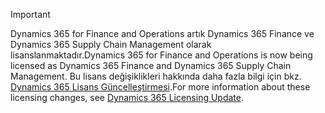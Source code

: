 > [!IMPORTANT]
> <span data-ttu-id="2cc5d-101">Dynamics 365 for Finance and Operations artık Dynamics 365 Finance ve Dynamics 365 Supply Chain Management olarak lisanslanmaktadır.</span><span class="sxs-lookup"><span data-stu-id="2cc5d-101">Dynamics 365 for Finance and Operations is now being licensed as Dynamics 365 Finance and Dynamics 365 Supply Chain Management.</span></span> <span data-ttu-id="2cc5d-102">Bu lisans değişiklikleri hakkında daha fazla bilgi için bkz. [Dynamics 365 Lisans Güncelleştirmesi](https://docs.microsoft.com/dynamics365/licensing/update).</span><span class="sxs-lookup"><span data-stu-id="2cc5d-102">For more information about these licensing changes, see [Dynamics 365 Licensing Update](https://docs.microsoft.com/dynamics365/licensing/update).</span></span> 
